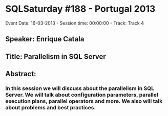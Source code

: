 # SQLSaturday #188 - Portugal 2013
Event Date: 16-03-2013 - Session time: 00:00:00 - Track: Track 4
## Speaker: Enrique Catala
## Title: Parallelism in SQL Server
## Abstract:
### In this session we will discuss about the parallelism in SQL Server. We will talk about configuration parameters, parallel execution plans, parallel operators and more. We also will talk about problems and best practices.
